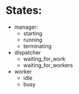 # States:

- manager:
  - starting
  - running
  - terminating
- dispatcher
  - waiting_for_work
  - waiting_for_workers
- worker
  - idle
  - busy
